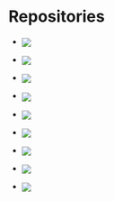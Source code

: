 # Repositories

* <a href="https://github.com/AndrasKovacs/elaboration-zoo"><img align="center" src="https://gh-card.dev/repos/AndrasKovacs/elaboration-zoo.svg?fullname"></a>

* <a href="https://github.com/AndrasKovacs/staged"><img align="center" src="https://gh-card.dev/repos/AndrasKovacs/staged.svg?fullname"></a>

* <a href="https://github.com/JetBrains/kotlin"><img align="center" src="https://gh-card.dev/repos/JetBrains/kotlin.svg?fullname"></a>

* <a href="https://github.com/Mojang/DataFixerUpper"><img align="center" src="https://gh-card.dev/repos/Mojang/DataFixerUpper.svg?fullname"></a>

* <a href="https://github.com/Mojang/brigadier"><img align="center" src="https://gh-card.dev/repos/Mojang/brigadier.svg?fullname"></a>

* <a href="https://github.com/egraphs-good/egg"><img align="center" src="https://gh-card.dev/repos/egraphs-good/egg.svg?fullname"></a>

* <a href="https://github.com/bytecodealliance/wasmtime"><img align="center" src="https://gh-card.dev/repos/bytecodealliance/wasmtime.svg?fullname"></a>

* <a href="https://github.com/rust-lang/rust"><img align="center" src="https://gh-card.dev/repos/rust-lang/rust.svg?fullname"></a>

* <a href="https://github.com/snowleopard/build"><img align="center" src="https://gh-card.dev/repos/snowleopard/build.svg?fullname"></a>
